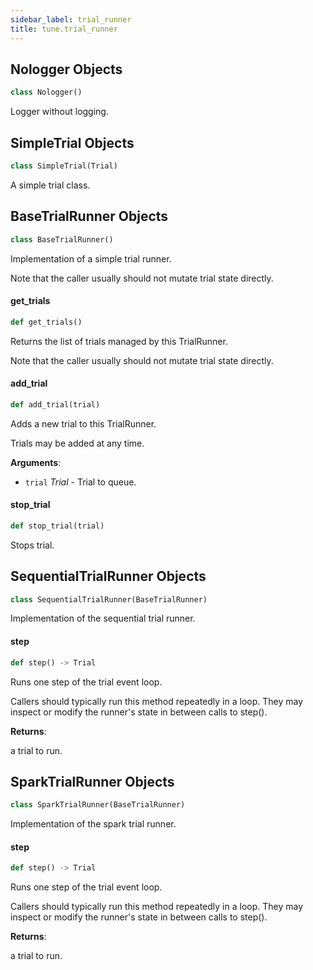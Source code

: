 ```yaml
---
sidebar_label: trial_runner
title: tune.trial_runner
---
```


## Nologger Objects

```python
class Nologger()
```

Logger without logging.

## SimpleTrial Objects

```python
class SimpleTrial(Trial)
```

A simple trial class.

## BaseTrialRunner Objects

```python
class BaseTrialRunner()
```

Implementation of a simple trial runner.

Note that the caller usually should not mutate trial state directly.

#### get\_trials

```python
def get_trials()
```

Returns the list of trials managed by this TrialRunner.

Note that the caller usually should not mutate trial state directly.

#### add\_trial

```python
def add_trial(trial)
```

Adds a new trial to this TrialRunner.

Trials may be added at any time.

**Arguments**:

- `trial` _Trial_ - Trial to queue.

#### stop\_trial

```python
def stop_trial(trial)
```

Stops trial.

## SequentialTrialRunner Objects

```python
class SequentialTrialRunner(BaseTrialRunner)
```

Implementation of the sequential trial runner.

#### step

```python
def step() -> Trial
```

Runs one step of the trial event loop.

Callers should typically run this method repeatedly in a loop. They
may inspect or modify the runner's state in between calls to step().

**Returns**:

  a trial to run.

## SparkTrialRunner Objects

```python
class SparkTrialRunner(BaseTrialRunner)
```

Implementation of the spark trial runner.

#### step

```python
def step() -> Trial
```

Runs one step of the trial event loop.

Callers should typically run this method repeatedly in a loop. They
may inspect or modify the runner's state in between calls to step().

**Returns**:

  a trial to run.

